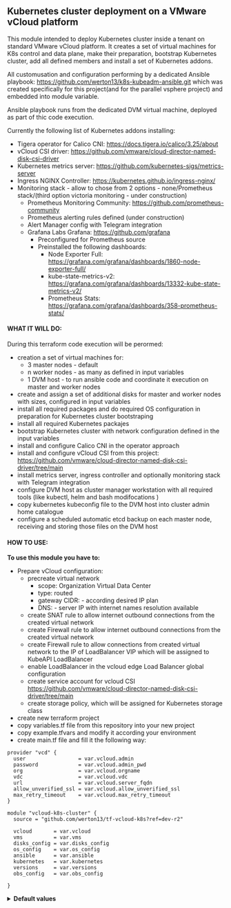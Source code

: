 ## Kubernetes cluster deployment on a VMware vCloud platform

This module intended to deploy Kubernetes cluster inside a tenant on standard VMware vCloud platform.
It  creates a set of virtual machines for K8s control and data plane, make their preparation, bootstrap Kubernetes cluster, add all defined members and install a set of Kubernetes addons.

All customusation and configuration performing by a dedicated Ansible playbook: https://github.com/werton13/k8s-kubeadm-ansible.git which was  created specifically for this project(and for the parallel vsphere project) and embedded into module variable.

Ansible playbook runs from the dedicated DVM virtual machine, deployed as part of thic code execution.

Currently the following list of Kubernetes addons installing:


  - Tigera operator for Calico CNI: https://docs.tigera.io/calico/3.25/about
  - vCloud CSI driver: https://github.com/vmware/cloud-director-named-disk-csi-driver
  - Kubernetes metrics server: https://github.com/kubernetes-sigs/metrics-server
  - Ingress NGINX Controller:  https://kubernetes.github.io/ingress-nginx/
  - Monitoring stack - allow to chose from 2 options - none/Prometheus stack/(third option victoria monitoring - under construction)
    - Prometheus Monitoring Community: https://github.com/prometheus-community
    * Prometheus alerting rules defined (under construction)
    * Alert Manager config with Telegram integration
    - Grafana Labs Grafana: https://github.com/grafana
      * Preconfigured for Prometheus source
      * Preinstalled the following dashboards:
        + Node Exporter Full: https://grafana.com/grafana/dashboards/1860-node-exporter-full/
        + kube-state-metrics-v2: https://grafana.com/grafana/dashboards/13332-kube-state-metrics-v2/
        + Prometheus Stats: https://grafana.com/grafana/dashboards/358-prometheus-stats/


#### WHAT IT WILL DO:

During this terraform code execution will be perormed:
 - creation a set of virtual machines for:
   - 3 master nodes - default
   - n worker nodes - as many as defined in input variables
   - 1 DVM host - to run ansible code and coordinate it execution on master and worker nodes
 - create and assign a set of additional disks for master and worker nodes with sizes, configured in input variables
 - install all required packages and do required OS configuration in preparation for Kubernetes cluster bootstraping
 - install all required Kubernetes packajes
 - bootstrap Kubernetes cluster with network configuration defined in the input variables
 - install and configure Calico CNI in the operator approach
 - install and configure vCloud CSI from this project: https://github.com/vmware/cloud-director-named-disk-csi-driver/tree/main
 - install metrics server, ingress controller and optionally monitoring stack with Telegram integration
 - configure DVM host as cluster manager workstation with all required tools (like kubectl, helm and bash modifocations )
 - copy kubernetes kubeconfig file to the DVM host into cluster admin home catalogue
 - configure a scheduled automatic etcd backup on each master node, receiving and storing  those files on the DVM host
 


#### HOW TO USE:

<b>To use this module you have to: </b>

- Prepare vCloud configuration:
  - precreate virtual network
    * scope: Organization Virtual Data Center
    * type: routed
    * gateway CIDR: - according desired IP plan
    * DNS: - server IP with internet names resolution available
  - create SNAT rule to allow internet outbound connections from the created virtual network
  - create Firewall rule to allow internet outbound connections from the created virtual network
  - create Firewall rule to allow  connections from  created virtual network to the IP of LoadBalancer VIP which will be assigned to KubeAPI LoadBalancer
  - enable LoadBalancer in the vcloud edge Load Balancer global configuration
  - create service account for vcloud CSI https://github.com/vmware/cloud-director-named-disk-csi-driver/tree/main
  - create storage policy, which will be assigned for Kubernetes storage class 
- create new terraform project
- copy variables.tf file from this repository into your new project
- copy example.tfvars and modify it according your environment
- create main.tf file and fill it the following way:


```hcl
provider "vcd" {
  user                 = var.vcloud.admin
  password             = var.vcloud.admin_pwd
  org                  = var.vcloud.orgname
  vdc                  = var.vcloud.vdc
  url                  = var.vcloud.server_fqdn
  allow_unverified_ssl = var.vcloud.allow_unverified_ssl
  max_retry_timeout    = var.vcloud.max_retry_timeout
}

module "vcloud-k8s-cluster" {
  source = "github.com/werton13/tf-vcloud-k8s?ref=dev-r2"

  vcloud       = var.vcloud
  vms          = var.vms
  disks_config = var.disks_config
  os_config    = var.os_config
  ansible      = var.ansible
  kubernetes   = var.kubernetes
  versions     = var.versions
  obs_config   = var.obs_config

}

```
<details>
  <summary><b>Default values</b></summary>

```  
vcloud_allow_unverified_ssl = "true"
vcloud_max_retry_timeout    = "240"
under construction ...
```
 
</details>